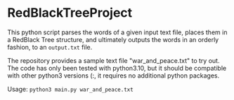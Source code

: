 # RedBlackTreeProject

This python script parses the words of a given input text file, places them in a RedBlack Tree structure, and ultimately outputs the words in an orderly fashion, to an `output.txt` file.

The repository provides a sample text file "war_and_peace.txt" to try out. The code has only been tested with python3.10, but it should be compatible with other python3 versions (:, it requires no additional python packages.

Usage:
`python3 main.py war_and_peace.txt`
